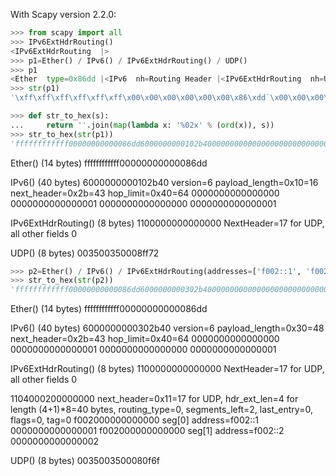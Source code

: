 With Scapy version 2.2.0:

```python
>>> from scapy import all
>>> IPv6ExtHdrRouting()
<IPv6ExtHdrRouting  |>
>>> p1=Ether() / IPv6() / IPv6ExtHdrRouting() / UDP()
>>> p1
<Ether  type=0x86dd |<IPv6  nh=Routing Header |<IPv6ExtHdrRouting  nh=UDP |<UDP  |>>>>
>>> str(p1)
'\xff\xff\xff\xff\xff\xff\x00\x00\x00\x00\x00\x00\x86\xdd`\x00\x00\x00\x00\x10+@\x00\x00\x00\x00\x00\x00\x00\x00\x00\x00\x00\x00\x00\x00\x00\x01\x00\x00\x00\x00\x00\x00\x00\x00\x00\x00\x00\x00\x00\x00\x00\x01\x11\x00\x00\x00\x00\x00\x00\x00\x005\x005\x00\x08\xffr'

>>> def str_to_hex(s):
...     return ''.join(map(lambda x: '%02x' % (ord(x)), s))
>>> str_to_hex(str(p1))
'ffffffffffff00000000000086dd6000000000102b4000000000000000000000000000000001000000000000000000000000000000011100000000000000003500350008ff72'
```

Ether() (14 bytes)
ffffffffffff00000000000086dd

IPv6() (40 bytes)
6000000000102b40 version=6  payload_length=0x10=16  next_header=0x2b=43  hop_limit=0x40=64
0000000000000000
0000000000000001
0000000000000000
0000000000000001

IPv6ExtHdrRouting() (8 bytes)
1100000000000000  NextHeader=17 for UDP, all other fields 0

UDP() (8 bytes)
003500350008ff72

```python
>>> p2=Ether() / IPv6() / IPv6ExtHdrRouting(addresses=['f002::1', 'f002::2']) / UDP()
>>> str_to_hex(str(p2))
'ffffffffffff00000000000086dd6000000000302b4000000000000000000000000000000001000000000000000000000000000000011104000200000000f0020000000000000000000000000001f00200000000000000000000000000020035003500080f6f'
```

Ether() (14 bytes)
ffffffffffff00000000000086dd


IPv6() (40 bytes)
6000000000302b40 version=6  payload_length=0x30=48  next_header=0x2b=43  hop_limit=0x40=64
0000000000000000
0000000000000001
0000000000000000
0000000000000001

IPv6ExtHdrRouting() (8 bytes)
1100000000000000  NextHeader=17 for UDP, all other fields 0

1104000200000000 next_header=0x11=17 for UDP, hdr_ext_len=4 for length (4+1)*8=40 bytes, routing_type=0, segments_left=2, last_entry=0, flags=0, tag=0
f002000000000000 seg[0] address=f002::1
0000000000000001
f002000000000000 seg[1] address=f002::2
0000000000000002

UDP() (8 bytes)
0035003500080f6f

